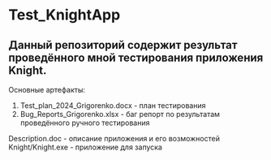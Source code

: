 # Test_KnightApp
## Данный репозиторий содержит результат проведённого мной тестирования приложения Knight.
Основные артефакты:
1. Test_plan_2024_Grigorenko.docx - план тестирования
2. Bug_Reports_Grigorenko.xlsx - баг репорт по результатам проведённого ручного тестирования

Description.doc - описание приложения и его возможностей
Knight/Knight.exe - приложение для запуска
